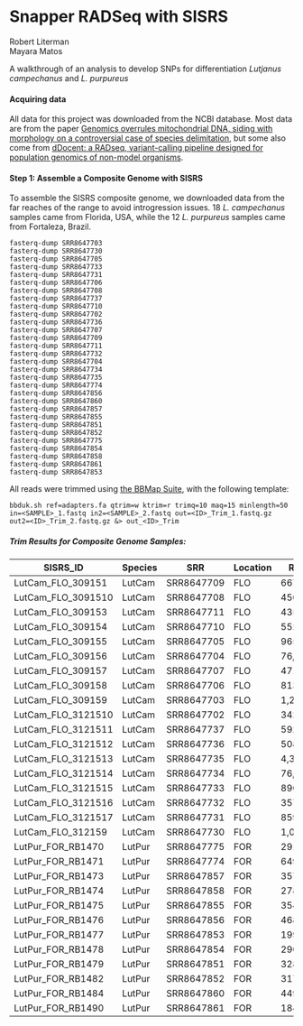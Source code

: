 # Snapper RADSeq with SISRS
Robert Literman  
Mayara Matos  

A walkthrough of an analysis to develop SNPs for differentiation *Lutjanus campechanus* and *L. purpureus*

#### Acquiring data
All data for this project was downloaded from the NCBI database. Most data are from the paper [Genomics overrules mitochondrial DNA, siding with morphology on a controversial case of species delimitation](https://royalsocietypublishing.org/doi/full/10.1098/rspb.2018.2924), but some also come from [dDocent: a RADseq, variant-calling pipeline designed for population genomics of non-model organisms](https://peerj.com/articles/431/).

#### Step 1: Assemble a Composite Genome with SISRS

To assemble the SISRS composite genome, we downloaded data from the far reaches of the range to avoid introgression issues. 18 *L. campechanus* samples came from Florida, USA, while the 12 *L. purpureus* samples came from Fortaleza, Brazil.

```
fasterq-dump SRR8647703
fasterq-dump SRR8647730
fasterq-dump SRR8647705
fasterq-dump SRR8647733
fasterq-dump SRR8647731
fasterq-dump SRR8647706
fasterq-dump SRR8647708
fasterq-dump SRR8647737
fasterq-dump SRR8647710
fasterq-dump SRR8647702
fasterq-dump SRR8647736
fasterq-dump SRR8647707
fasterq-dump SRR8647709
fasterq-dump SRR8647711
fasterq-dump SRR8647732
fasterq-dump SRR8647704
fasterq-dump SRR8647734
fasterq-dump SRR8647735
fasterq-dump SRR8647774
fasterq-dump SRR8647856
fasterq-dump SRR8647860
fasterq-dump SRR8647857
fasterq-dump SRR8647855
fasterq-dump SRR8647851
fasterq-dump SRR8647852
fasterq-dump SRR8647775
fasterq-dump SRR8647854
fasterq-dump SRR8647858
fasterq-dump SRR8647861
fasterq-dump SRR8647853
```

All reads were trimmed using [the BBMap Suite](https://jgi.doe.gov/data-and-tools/bbtools/bb-tools-user-guide/bbmap-guide/), with the following template:

```
bbduk.sh ref=adapters.fa qtrim=w ktrim=r trimq=10 maq=15 minlength=50 in=<SAMPLE>_1.fastq in2=<SAMPLE>_2.fastq out=<ID>_Trim_1.fastq.gz out2=<ID>_Trim_2.fastq.gz &> out_<ID>_Trim

```

##### Trim Results for Composite Genome Samples:

| SISRS_ID           | Species | SRR        | Location | Raw_Bases     | Trim_Bases    | Percent_Surviving |
|--------------------|---------|------------|----------|---------------|---------------|-------------------|
| LutCam_FLO_309151  | LutCam  | SRR8647709 | FLO      | 667,967,160   | 663,626,232   | 99.4%             |
| LutCam_FLO_3091510 | LutCam  | SRR8647708 | FLO      | 450,500,680   | 447,409,158   | 99.3%             |
| LutCam_FLO_309153  | LutCam  | SRR8647711 | FLO      | 435,984,224   | 433,193,524   | 99.4%             |
| LutCam_FLO_309154  | LutCam  | SRR8647710 | FLO      | 552,557,052   | 548,489,811   | 99.3%             |
| LutCam_FLO_309155  | LutCam  | SRR8647705 | FLO      | 965,835,900   | 958,823,685   | 99.3%             |
| LutCam_FLO_309156  | LutCam  | SRR8647704 | FLO      | 76,794,044    | 76,011,650    | 99.0%             |
| LutCam_FLO_309157  | LutCam  | SRR8647707 | FLO      | 471,330,568   | 468,201,406   | 99.3%             |
| LutCam_FLO_309158  | LutCam  | SRR8647706 | FLO      | 813,855,496   | 808,440,539   | 99.3%             |
| LutCam_FLO_309159  | LutCam  | SRR8647703 | FLO      | 1,221,925,496 | 1,213,615,041 | 99.3%             |
| LutCam_FLO_3121510 | LutCam  | SRR8647702 | FLO      | 342,840,548   | 340,688,507   | 99.4%             |
| LutCam_FLO_3121511 | LutCam  | SRR8647737 | FLO      | 592,263,940   | 588,278,760   | 99.3%             |
| LutCam_FLO_3121512 | LutCam  | SRR8647736 | FLO      | 508,879,200   | 505,517,324   | 99.3%             |
| LutCam_FLO_3121513 | LutCam  | SRR8647735 | FLO      | 4,339,044     | 4,275,507     | 98.5%             |
| LutCam_FLO_3121514 | LutCam  | SRR8647734 | FLO      | 76,723,352    | 76,221,186    | 99.3%             |
| LutCam_FLO_3121515 | LutCam  | SRR8647733 | FLO      | 890,805,888   | 884,757,136   | 99.3%             |
| LutCam_FLO_3121516 | LutCam  | SRR8647732 | FLO      | 357,616,380   | 355,015,136   | 99.3%             |
| LutCam_FLO_3121517 | LutCam  | SRR8647731 | FLO      | 859,824,044   | 854,064,734   | 99.3%             |
| LutCam_FLO_312159  | LutCam  | SRR8647730 | FLO      | 1,083,195,112 | 1,075,464,493 | 99.3%             |
| LutPur_FOR_RB1470  | LutPur  | SRR8647775 | FOR      | 291,538,624   | 290,191,436   | 99.5%             |
| LutPur_FOR_RB1471  | LutPur  | SRR8647774 | FOR      | 649,634,368   | 646,790,826   | 99.6%             |
| LutPur_FOR_RB1473  | LutPur  | SRR8647857 | FOR      | 357,482,736   | 355,910,654   | 99.6%             |
| LutPur_FOR_RB1474  | LutPur  | SRR8647858 | FOR      | 278,134,664   | 276,805,476   | 99.5%             |
| LutPur_FOR_RB1475  | LutPur  | SRR8647855 | FOR      | 354,623,752   | 352,967,774   | 99.5%             |
| LutPur_FOR_RB1476  | LutPur  | SRR8647856 | FOR      | 468,521,464   | 466,353,392   | 99.5%             |
| LutPur_FOR_RB1477  | LutPur  | SRR8647853 | FOR      | 199,164,820   | 198,349,227   | 99.6%             |
| LutPur_FOR_RB1478  | LutPur  | SRR8647854 | FOR      | 290,538,960   | 289,353,176   | 99.6%             |
| LutPur_FOR_RB1479  | LutPur  | SRR8647851 | FOR      | 328,873,116   | 327,420,597   | 99.6%             |
| LutPur_FOR_RB1482  | LutPur  | SRR8647852 | FOR      | 317,632,744   | 316,219,035   | 99.6%             |
| LutPur_FOR_RB1484  | LutPur  | SRR8647860 | FOR      | 449,679,208   | 447,563,686   | 99.5%             |
| LutPur_FOR_RB1490  | LutPur  | SRR8647861 | FOR      | 184,981,528   | 184,003,621   | 99.5%             |

